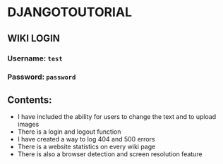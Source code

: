 # DJANGOTOUTORIAL

## WIKI LOGIN
### Username: `test`
### Password: `password`

## Contents:
 * I have included the ability for users to change the text and to upload images
 * There is a login and logout function
 * I have created a way to log 404 and 500 errors 
 * There is a website statistics on every wiki page
* There is also a browser detection and screen resolution feature 